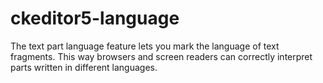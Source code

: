 # ckeditor5-language
The text part language feature lets you mark the language of text fragments. This way browsers and screen readers can correctly interpret parts written in different languages.
